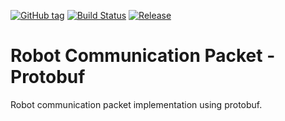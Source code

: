 [![GitHub tag](https://img.shields.io/github/tag/nnadeau/robot-communication-packet-proto.svg?maxAge=2592000?style=flat-square)](https://github.com/nnadeau/robot-communication-packet-proto/releases)
[![Build Status](https://travis-ci.org/nnadeau/robot-communication-packet-proto.svg?branch=master)](https://travis-ci.org/nnadeau/robot-communication-packet-proto)
[![Release](https://jitpack.io/v/nnadeau/robot-communication-packet-proto.svg)](https://jitpack.io/#nnadeau/robot-communication-packet-proto)

# Robot Communication Packet - Protobuf
Robot communication packet implementation using protobuf.


